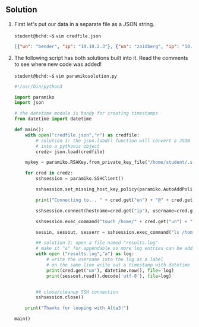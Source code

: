   ## Solution

1. First let's put our data in a separate file as a JSON string.

    `student@bchd:~$` `vim credfile.json`

    ```json
    [{"un": "bender", "ip": "10.10.2.3"}, {"un": "zoidberg", "ip": "10.10.2.5"},{"un": "fry", "ip": "10.10.2.4"}]
    ```

0. The following script has both solutions built into it. Read the comments to see where new code was added!

    `student@bchd:~$` `vim paramikosolution.py`

    ```python
    #!/usr/bin/python3

    import paramiko
    import json

    # the datetime module is handy for creating timestamps
    from datetime import datetime

    def main():
        with open("credfile.json","r") as credfile:
            # solution 1: the json.load() function will convert a JSON file
            # into a pythonic object
            credz= json.load(credfile)

        mykey = paramiko.RSAKey.from_private_key_file("/home/student/.ssh/id_rsa")

        for cred in credz:
            sshsession = paramiko.SSHClient()

            sshsession.set_missing_host_key_policy(paramiko.AutoAddPolicy())

            print("Connecting to... " + cred.get("un") + "@" + cred.get("ip"))

            sshsession.connect(hostname=cred.get("ip"), username=cred.get("un"), pkey=mykey)

            sshsession.exec_command("touch /home/" + cred.get("un") + "/goodnews.everyone")

            sessin, sessout, sesserr = sshsession.exec_command("ls /home/" + cred.get("un"))

            ## solution 2: open a file named "results.log"
            # make it "a" for appendable so more log entries can be added to it
            with open ("results.log","a") as log:
                # write the username into the log as a label
                # on the same line write out a timestamp with datetime
                print(cred.get("un"), datetime.now(), file= log)
                print(sessout.read().decode('utf-8'), file=log)


            ## close/cleanup SSH connection
            sshsession.close()

        print("Thanks for looping with Alta3!")

    main()
    ```
